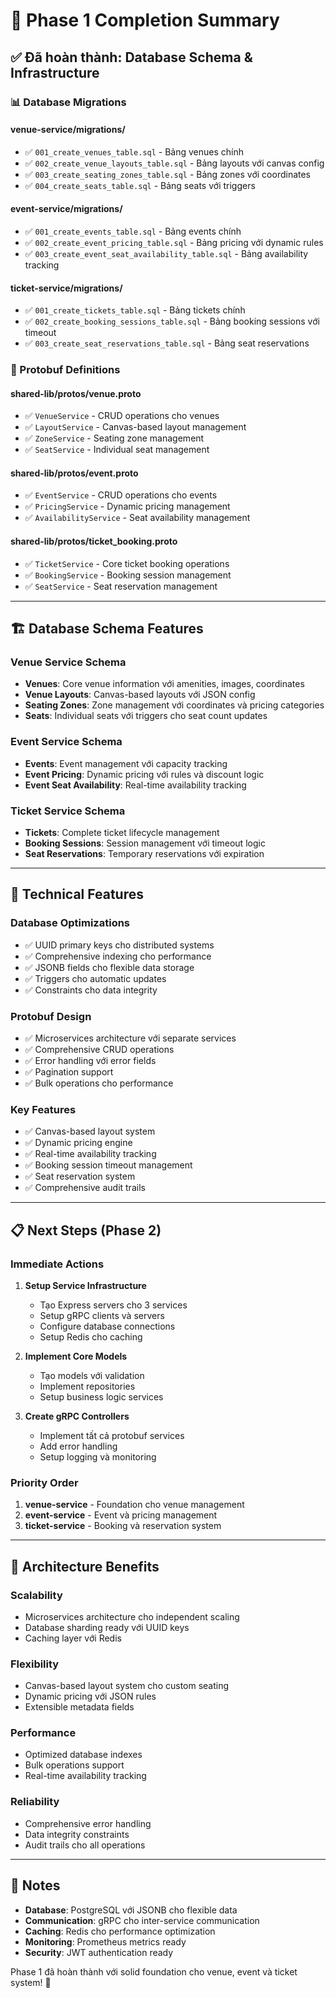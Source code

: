 # 🎯 Phase 1 Completion Summary

## ✅ Đã hoàn thành: Database Schema & Infrastructure

### 📊 Database Migrations

#### **venue-service/migrations/**

- ✅ `001_create_venues_table.sql` - Bảng venues chính
- ✅ `002_create_venue_layouts_table.sql` - Bảng layouts với canvas config
- ✅ `003_create_seating_zones_table.sql` - Bảng zones với coordinates
- ✅ `004_create_seats_table.sql` - Bảng seats với triggers

#### **event-service/migrations/**

- ✅ `001_create_events_table.sql` - Bảng events chính
- ✅ `002_create_event_pricing_table.sql` - Bảng pricing với dynamic rules
- ✅ `003_create_event_seat_availability_table.sql` - Bảng availability tracking

#### **ticket-service/migrations/**

- ✅ `001_create_tickets_table.sql` - Bảng tickets chính
- ✅ `002_create_booking_sessions_table.sql` - Bảng booking sessions với timeout
- ✅ `003_create_seat_reservations_table.sql` - Bảng seat reservations

### 🔗 Protobuf Definitions

#### **shared-lib/protos/venue.proto**

- ✅ `VenueService` - CRUD operations cho venues
- ✅ `LayoutService` - Canvas-based layout management
- ✅ `ZoneService` - Seating zone management
- ✅ `SeatService` - Individual seat management

#### **shared-lib/protos/event.proto**

- ✅ `EventService` - CRUD operations cho events
- ✅ `PricingService` - Dynamic pricing management
- ✅ `AvailabilityService` - Seat availability management

#### **shared-lib/protos/ticket_booking.proto**

- ✅ `TicketService` - Core ticket booking operations
- ✅ `BookingService` - Booking session management
- ✅ `SeatService` - Seat reservation management

---

## 🏗️ Database Schema Features

### **Venue Service Schema**

- **Venues**: Core venue information với amenities, images, coordinates
- **Venue Layouts**: Canvas-based layouts với JSON config
- **Seating Zones**: Zone management với coordinates và pricing categories
- **Seats**: Individual seats với triggers cho seat count updates

### **Event Service Schema**

- **Events**: Event management với capacity tracking
- **Event Pricing**: Dynamic pricing với rules và discount logic
- **Event Seat Availability**: Real-time availability tracking

### **Ticket Service Schema**

- **Tickets**: Complete ticket lifecycle management
- **Booking Sessions**: Session management với timeout logic
- **Seat Reservations**: Temporary reservations với expiration

---

## 🔧 Technical Features

### **Database Optimizations**

- ✅ UUID primary keys cho distributed systems
- ✅ Comprehensive indexing cho performance
- ✅ JSONB fields cho flexible data storage
- ✅ Triggers cho automatic updates
- ✅ Constraints cho data integrity

### **Protobuf Design**

- ✅ Microservices architecture với separate services
- ✅ Comprehensive CRUD operations
- ✅ Error handling với error fields
- ✅ Pagination support
- ✅ Bulk operations cho performance

### **Key Features**

- ✅ Canvas-based layout system
- ✅ Dynamic pricing engine
- ✅ Real-time availability tracking
- ✅ Booking session timeout management
- ✅ Seat reservation system
- ✅ Comprehensive audit trails

---

## 📋 Next Steps (Phase 2)

### **Immediate Actions**

1. **Setup Service Infrastructure**

   - Tạo Express servers cho 3 services
   - Setup gRPC clients và servers
   - Configure database connections
   - Setup Redis cho caching

2. **Implement Core Models**

   - Tạo models với validation
   - Implement repositories
   - Setup business logic services

3. **Create gRPC Controllers**
   - Implement tất cả protobuf services
   - Add error handling
   - Setup logging và monitoring

### **Priority Order**

1. **venue-service** - Foundation cho venue management
2. **event-service** - Event và pricing management
3. **ticket-service** - Booking và reservation system

---

## 🎯 Architecture Benefits

### **Scalability**

- Microservices architecture cho independent scaling
- Database sharding ready với UUID keys
- Caching layer với Redis

### **Flexibility**

- Canvas-based layout system cho custom seating
- Dynamic pricing với JSON rules
- Extensible metadata fields

### **Performance**

- Optimized database indexes
- Bulk operations support
- Real-time availability tracking

### **Reliability**

- Comprehensive error handling
- Data integrity constraints
- Audit trails cho all operations

---

## 📝 Notes

- **Database**: PostgreSQL với JSONB cho flexible data
- **Communication**: gRPC cho inter-service communication
- **Caching**: Redis cho performance optimization
- **Monitoring**: Prometheus metrics ready
- **Security**: JWT authentication ready

Phase 1 đã hoàn thành với solid foundation cho venue, event và ticket system! 🚀

